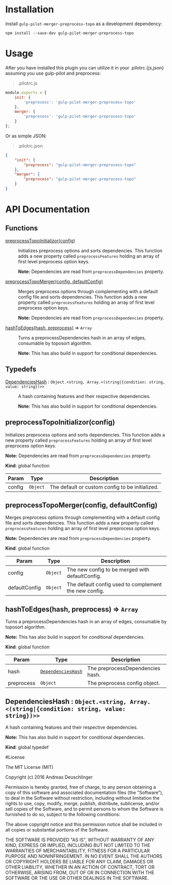 # Installation

Install `gulp-pilot-merger-preprocess-topo` as a development dependency:

```shell
npm install --save-dev gulp-pilot-merger-preprocess-topo
```

# Usage

After you have installed this plugin you can utilize it in your .pilotrc.{js,json} assuming you use gulp-pilot and preprocess:

> .pilotrc.js

````javascript
module.exports = {
    init: {
        'preprocess': 'gulp-pilot-merger-preprocess-topo'
    },
    merger: {
        'preprocess': 'gulp-pilot-merger-preprocess-topo'
    }
};
````

Or as simple JSON:

> .pilotrc.json

````JSON
{
    "init": {
        "preprocess": "gulp-pilot-merger-preprocess-topo"
    },
    "merger": {
        "preprocess": "gulp-pilot-merger-preprocess-topo"
    }
}
````

# API Documentation

## Functions

<dl>
<dt><a href="#preprocessTopoInitializor">preprocessTopoInitializor(config)</a></dt>
<dd><p>Initializes preprocess options and sorts dependencies.
This function adds a new property called <code>preprocessFeatures</code> holding an array of first level preprocess option keys.</p>
<p><strong>Note:</strong> Dependencies are read from <code>preprocessDependencies</code> property.</p>
</dd>
<dt><a href="#preprocessTopoMerger">preprocessTopoMerger(config, defaultConfig)</a></dt>
<dd><p>Merges preprocess options through complementing with a default config file and sorts dependencies.
This function adds a new property called <code>preprocessFeatures</code> holding an array of first level preprocess option keys.</p>
<p><strong>Note:</strong> Dependencies are read from <code>preprocessDependencies</code> property.</p>
</dd>
<dt><a href="#hashToEdges">hashToEdges(hash, preprocess)</a> ⇒ <code>Array</code></dt>
<dd><p>Turns a preprocessDependencies hash in an array of edges, consumable by toposort algorithm.</p>
<p><strong>Note:</strong> This has also build in support for conditional dependencies.</p>
</dd>
</dl>

## Typedefs

<dl>
<dt><a href="#DependenciesHash">DependenciesHash</a> : <code>Object.&lt;string, Array.&lt;(string|{condition: string, value: string})&gt;&gt;</code></dt>
<dd><p>A hash containing features and their respective dependencies.</p>
<p><strong>Note:</strong> This has also build in support for conditional dependencies.</p>
</dd>
</dl>

<a name="preprocessTopoInitializor"></a>
## preprocessTopoInitializor(config)
Initializes preprocess options and sorts dependencies.
This function adds a new property called `preprocessFeatures` holding an array of first level preprocess option keys.

**Note:** Dependencies are read from `preprocessDependencies` property.

**Kind**: global function  

| Param | Type | Description |
| --- | --- | --- |
| config | <code>Object</code> | The default or custom config to be initialized. |

<a name="preprocessTopoMerger"></a>
## preprocessTopoMerger(config, defaultConfig)
Merges preprocess options through complementing with a default config file and sorts dependencies.
This function adds a new property called `preprocessFeatures` holding an array of first level preprocess option keys.

**Note:** Dependencies are read from `preprocessDependencies` property.

**Kind**: global function  

| Param | Type | Description |
| --- | --- | --- |
| config | <code>Object</code> | The new config to be merged with defaultConfig. |
| defaultConfig | <code>Object</code> | The default config used to complement the new config. |

<a name="hashToEdges"></a>
## hashToEdges(hash, preprocess) ⇒ <code>Array</code>
Turns a preprocessDependencies hash in an array of edges, consumable by toposort algorithm.

**Note:** This has also build in support for conditional dependencies.

**Kind**: global function  

| Param | Type | Description |
| --- | --- | --- |
| hash | <code>[DependenciesHash](#DependenciesHash)</code> | The preprocessDependencies hash. |
| preprocess | <code>Object</code> | The preprocess config object. |

<a name="DependenciesHash"></a>
## DependenciesHash : <code>Object.&lt;string, Array.&lt;(string\|{condition: string, value: string})&gt;&gt;</code>
A hash containing features and their respective dependencies.

**Note:** This has also build in support for conditional dependencies.

**Kind**: global typedef  

#License

The MIT License (MIT)

Copyright (c) 2016 Andreas Deuschlinger

Permission is hereby granted, free of charge, to any person obtaining a copy
of this software and associated documentation files (the &quot;Software&quot;), to deal
in the Software without restriction, including without limitation the rights
to use, copy, modify, merge, publish, distribute, sublicense, and/or sell
copies of the Software, and to permit persons to whom the Software is
furnished to do so, subject to the following conditions:

The above copyright notice and this permission notice shall be included in all
copies or substantial portions of the Software.

THE SOFTWARE IS PROVIDED &quot;AS IS&quot;, WITHOUT WARRANTY OF ANY KIND, EXPRESS OR
IMPLIED, INCLUDING BUT NOT LIMITED TO THE WARRANTIES OF MERCHANTABILITY,
FITNESS FOR A PARTICULAR PURPOSE AND NONINFRINGEMENT. IN NO EVENT SHALL THE
AUTHORS OR COPYRIGHT HOLDERS BE LIABLE FOR ANY CLAIM, DAMAGES OR OTHER
LIABILITY, WHETHER IN AN ACTION OF CONTRACT, TORT OR OTHERWISE, ARISING FROM,
OUT OF OR IN CONNECTION WITH THE SOFTWARE OR THE USE OR OTHER DEALINGS IN THE
SOFTWARE.
